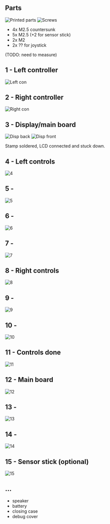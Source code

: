 ## Parts
![Printed parts](assembly/00-printed.jpeg)
![Screws](assembly/00-screws.jpeg)

- 4x M2.5 countersunk
- 5x M2.5 (+2 for sensor stick)
- 2x M2
- 2x ?? for joystick

(TODO: need to measure)

## 1 - Left controller

![Left con](assembly/01-left-con.jpeg)


## 2 - Right controller

![Right con](assembly/02-right-con.jpeg)

## 3 - Display/main board

![Disp back](assembly/03-disp-back.jpeg)
![Disp front](assembly/03-disp-front.jpeg)

Stamp soldered, LCD connected and stuck down.

## 4 - Left controls

![4](assembly/04.jpeg)


## 5 - 

![5](assembly/05.jpeg)


## 6 - 

![6](assembly/06.jpeg)


## 7 - 

![7](assembly/07.jpeg)


## 8 - Right controls

![8](assembly/08.jpeg)


## 9 - 

![9](assembly/09.jpeg)


## 10 - 

![10](assembly/10.jpeg)


## 11 - Controls done

![11](assembly/11.jpeg)

## 12 - Main board

![12](assembly/12.jpeg)

## 13 - 

![13](assembly/13.jpeg)

## 14 - 

![14](assembly/14.jpeg)

## 15 - Sensor stick (optional)

![15](assembly/15-opt-sensor.jpeg)

## ...

- speaker
- battery
- closing case
- debug cover
